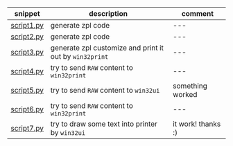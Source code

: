 |snippet|description|comment|
|---|---|---|
|[script1.py](/snippet/script1.py)|generate zpl code|---|
|[script2.py](/snippet/script2.py)|generate zpl code|---|
|[script3.py](/snippet/script3.py)|generate zpl customize and print it out by `win32print`|---|
|[script4.py](/snippet/script4.py)|try to send `RAW` content to `win32print`|---|
|[script5.py](/snippet/script5.py)|try to send `RAW` content to `win32ui`|something worked|
|[script6.py](/snippet/script6.py)|try to send `RAW` content to `win32print`|---|
|[script7.py](/snippet/script7.py)|try to draw some text into printer by `win32ui`|it work! thanks :)|